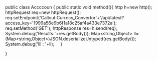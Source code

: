 public class Accccoun {
 public static void method(){
        http h=new http();
        httpRequest req=new httpRequest();
        req.setEndpoint('Callout:Currncy_Convertor'+'/api/latest?access_key='1999a56e9b6f1a18c25af4a433e7372a');
        req.setMethod('GET');
        httpResponse res=h.send(req);
        System.debug('Results:'+res.getBody());
        Map<string,Object> ll=(Map<string,Object>)JSON.deserializeUntyped(res.getBody());	
        System.debug('lll : '+ll);
    }
    
 }
